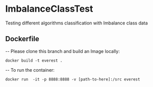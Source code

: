 # ImbalanceClassTest
Testing different algorithms classification with Imbalance class data


## Dockerfile 

-- Please clone this branch and build an Image locally:


```
docker build -t everest .
```


-- To run the container:

```
docker run  -it -p 8888:8888 -v [path-to-here]:/src everest
```